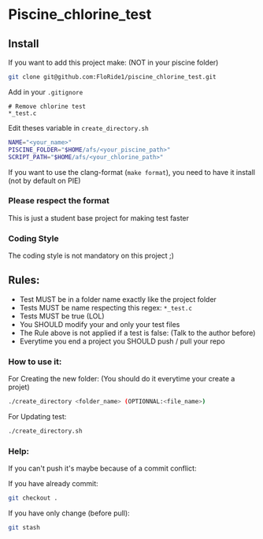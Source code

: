 # Piscine_chlorine_test

## Install 
If you want to add this project make: (NOT in your piscine folder)
```sh
git clone git@github.com:FloRide1/piscine_chlorine_test.git
```

Add in your `.gitignore`
```
# Remove chlorine test
*_test.c
```

Edit theses variable in `create_directory.sh`
```sh
NAME="<your_name>"
PISCINE_FOLDER="$HOME/afs/<your_piscine_path>"
SCRIPT_PATH="$HOME/afs/<your_chlorine_path>"
```

If you want to use the clang-format (`make format`), you need to
have it install (not by default on PIE)

### Please respect the format
This is just a student base project for making test faster

### Coding Style
The coding style is not mandatory on this project ;)

## Rules:
- Test MUST be in a folder name exactly like the project folder
- Tests MUST be name respecting this regex: `*_test.c`
- Tests MUST be true (LOL)
- You SHOULD modify your and only your test files
- The Rule above is not applied if a test is false: (Talk to the author before)
- Everytime you end a project you SHOULD push / pull your repo

### How to use it:
For Creating the new folder: (You should do it everytime your create a projet)
```sh
./create_directory <folder_name> (OPTIONNAL:<file_name>)
```

For Updating test:
```sh
./create_directory.sh
```

### Help:
If you can't push it's maybe because of a commit conflict:

If you have already commit:
```sh
git checkout .
```

If you have only change (before pull):
```sh
git stash
```
